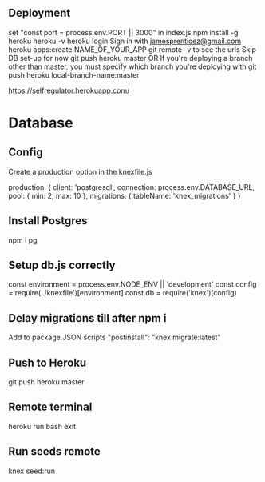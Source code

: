 ## Deployment
set "const port = process.env.PORT || 3000" in index.js
npm install -g heroku
heroku -v
heroku login
Sign in with jamesprenticez@gmail.com
heroku apps:create NAME_OF_YOUR_APP
git remote -v to see the urls
Skip DB set-up for now
git push heroku master OR If you're deploying a branch other than master, you must specify which branch you're deploying with git push heroku local-branch-name:master 

https://selfregulator.herokuapp.com/

# Database

## Config
Create a production option in the knexfile.js

production: {
  client: 'postgresql',
  connection: process.env.DATABASE_URL,
  pool: {
    min: 2,
    max: 10
  },
  migrations: {
    tableName: 'knex_migrations'
  }
}

## Install Postgres
npm i pg

## Setup db.js correctly 
const environment = process.env.NODE_ENV || 'development'
const config = require('./knexfile')[environment]
const db = require('knex')(config)

## Delay migrations till after npm i
Add to package.JSON scripts
"postinstall": "knex migrate:latest"

## Push to Heroku
git push heroku master

## Remote terminal
heroku run bash
exit

## Run seeds remote
knex seed:run

